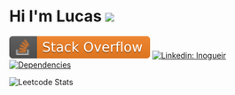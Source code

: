 # Hi I'm Lucas <img src="https://media.giphy.com/media/108JHWB1hruZnq/giphy.gif" width="30">

[![Stack Overflow](https://raw.githubusercontent.com/lnogueir/lnogueir/master/shields/stackoverflow.svg)](https://stackoverflow.com/users/11348579/lnogueir) [![Linkedin: lnogueir](https://img.shields.io/badge/-lnogueir-blue?style=flat-square&logo=Linkedin&logoColor=white&link=https://www.linkedin.com/in/lnogueir/)](https://www.linkedin.com/in/lnogueir/) [![Dependencies](https://img.shields.io/badge/dependencies-coffee-purple)](#)

![Leetcode Stats](https://leetcode.card.workers.dev/?username=lnogueir&style=auto&extension=activity&show_rank=0)

